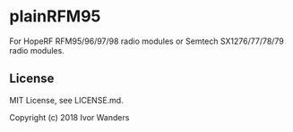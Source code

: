 plainRFM95
==========

For HopeRF RFM95/96/97/98 radio modules or Semtech SX1276/77/78/79 radio modules.

License
------
MIT License, see LICENSE.md.

Copyright (c) 2018 Ivor Wanders
